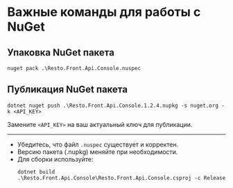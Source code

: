 # Важные команды для работы с NuGet

## Упаковка NuGet пакета
```
nuget pack .\Resto.Front.Api.Console.nuspec
```

## Публикация NuGet пакета
```
dotnet nuget push .\Resto.Front.Api.Console.1.2.4.nupkg -s nuget.org -k <API_KEY>
```

Замените `<API_KEY>` на ваш актуальный ключ для публикации.

---

- Убедитесь, что файл `.nuspec` существует и корректен.
- Версию пакета (.nupkg) меняйте при необходимости.
- Для сборки используйте:
  ```
  dotnet build .\Resto.Front.Api.Console\Resto.Front.Api.Console.csproj -c Release
  ```
